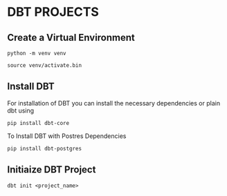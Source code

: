 # DBT PROJECTS
## Create a Virtual Environment
`python -m venv venv`

```
source venv/activate.bin
```
## Install DBT
For installation of DBT you can install the necessary dependencies or plain dbt using 
```
pip install dbt-core
```
To Install DBT with Postres Dependencies
```
pip install dbt-postgres
```
## Initiaize DBT Project 
```
dbt init <project_name>